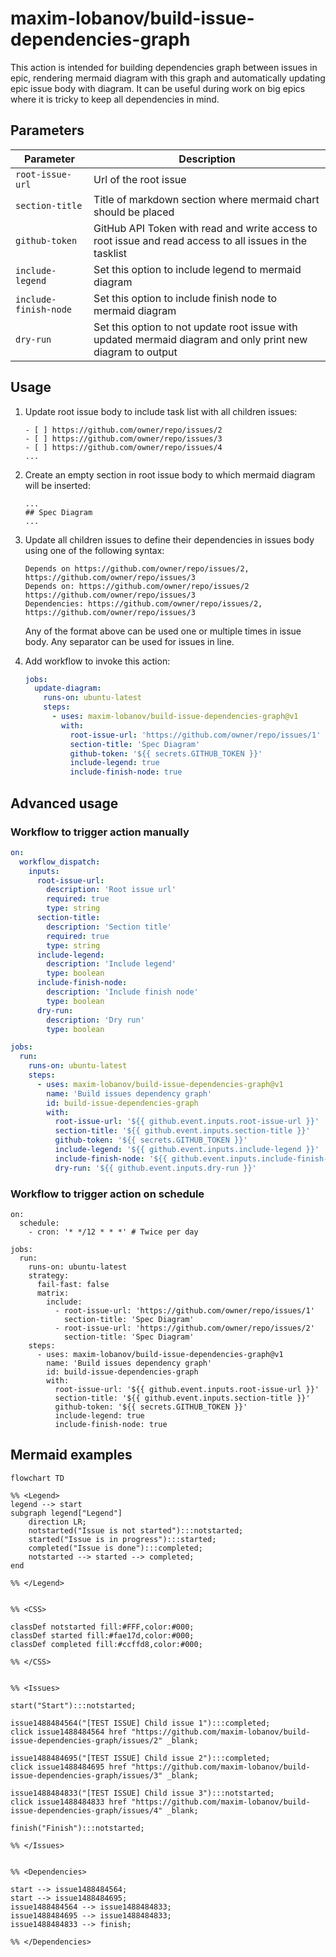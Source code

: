# maxim-lobanov/build-issue-dependencies-graph

This action is intended for building dependencies graph between issues in epic, rendering mermaid diagram with this graph and automatically updating epic issue body with diagram.
It can be useful during work on big epics where it is tricky to keep all dependencies in mind.

## Parameters
| Parameter | Description |
|-|-|
| `root-issue-url` | Url of the root issue |
| `section-title` | Title of markdown section where mermaid chart should be placed |
| `github-token` | GitHub API Token with read and write access to root issue and read access to all issues in the tasklist |
| `include-legend` | Set this option to include legend to mermaid diagram |
| `include-finish-node` | Set this option to include finish node to mermaid diagram |
| `dry-run` | Set this option to not update root issue with updated mermaid diagram and only print new diagram to output |

## Usage

1. Update root issue body to include task list with all children issues:
    ```
    - [ ] https://github.com/owner/repo/issues/2
    - [ ] https://github.com/owner/repo/issues/3
    - [ ] https://github.com/owner/repo/issues/4
    ...
    ```
2. Create an empty section in root issue body to which mermaid diagram will be inserted:
    ```
    ...
    ## Spec Diagram
    ...
    ```
3. Update all children issues to define their dependencies in issues body using one of the following syntax:
    ```
    Depends on https://github.com/owner/repo/issues/2, https://github.com/owner/repo/issues/3
    Depends on: https://github.com/owner/repo/issues/2 https://github.com/owner/repo/issues/3
    Dependencies: https://github.com/owner/repo/issues/2, https://github.com/owner/repo/issues/3
    ```
    Any of the format above can be used one or multiple times in issue body. Any separator can be used for issues in line.

4. Add workflow to invoke this action:
    ```yml
    jobs:
      update-diagram:
        runs-on: ubuntu-latest
        steps:
          - uses: maxim-lobanov/build-issue-dependencies-graph@v1
            with:
              root-issue-url: 'https://github.com/owner/repo/issues/1'
              section-title: 'Spec Diagram'
              github-token: '${{ secrets.GITHUB_TOKEN }}'
              include-legend: true
              include-finish-node: true
    ```

## Advanced usage

### Workflow to trigger action manually
```yml
on:
  workflow_dispatch:
    inputs:
      root-issue-url:
        description: 'Root issue url'
        required: true
        type: string
      section-title:
        description: 'Section title'
        required: true
        type: string
      include-legend:
        description: 'Include legend'
        type: boolean
      include-finish-node:
        description: 'Include finish node'
        type: boolean
      dry-run: 
        description: 'Dry run'
        type: boolean

jobs:
  run:
    runs-on: ubuntu-latest
    steps:
      - uses: maxim-lobanov/build-issue-dependencies-graph@v1
        name: 'Build issues dependency graph'
        id: build-issue-dependencies-graph
        with:
          root-issue-url: '${{ github.event.inputs.root-issue-url }}'
          section-title: '${{ github.event.inputs.section-title }}'
          github-token: '${{ secrets.GITHUB_TOKEN }}'
          include-legend: '${{ github.event.inputs.include-legend }}'
          include-finish-node: '${{ github.event.inputs.include-finish-node }}'
          dry-run: '${{ github.event.inputs.dry-run }}'
```

### Workflow to trigger action on schedule
```
on:
  schedule:
    - cron: '* */12 * * *' # Twice per day

jobs:
  run:
    runs-on: ubuntu-latest
    strategy:
      fail-fast: false
      matrix:
        include:
          - root-issue-url: 'https://github.com/owner/repo/issues/1'
            section-title: 'Spec Diagram'
          - root-issue-url: 'https://github.com/owner/repo/issues/2'
            section-title: 'Spec Diagram'
    steps:
      - uses: maxim-lobanov/build-issue-dependencies-graph@v1
        name: 'Build issues dependency graph'
        id: build-issue-dependencies-graph
        with:
          root-issue-url: '${{ github.event.inputs.root-issue-url }}'
          section-title: '${{ github.event.inputs.section-title }}'
          github-token: '${{ secrets.GITHUB_TOKEN }}'
          include-legend: true
          include-finish-node: true
```


## Mermaid examples

```mermaid
flowchart TD

%% <Legend>
legend --> start
subgraph legend["Legend"]
    direction LR;
    notstarted("Issue is not started"):::notstarted;
    started("Issue is in progress"):::started;
    completed("Issue is done"):::completed;
    notstarted --> started --> completed;
end

%% </Legend>


%% <CSS>

classDef notstarted fill:#FFF,color:#000;
classDef started fill:#fae17d,color:#000;
classDef completed fill:#ccffd8,color:#000;

%% </CSS>


%% <Issues>

start("Start"):::notstarted;

issue1488484564("[TEST ISSUE] Child issue 1"):::completed;
click issue1488484564 href "https://github.com/maxim-lobanov/build-issue-dependencies-graph/issues/2" _blank;

issue1488484695("[TEST ISSUE] Child issue 2"):::completed;
click issue1488484695 href "https://github.com/maxim-lobanov/build-issue-dependencies-graph/issues/3" _blank;

issue1488484833("[TEST ISSUE] Child issue 3"):::notstarted;
click issue1488484833 href "https://github.com/maxim-lobanov/build-issue-dependencies-graph/issues/4" _blank;

finish("Finish"):::notstarted;

%% </Issues>


%% <Dependencies>

start --> issue1488484564;
start --> issue1488484695;
issue1488484564 --> issue1488484833;
issue1488484695 --> issue1488484833;
issue1488484833 --> finish;

%% </Dependencies>

```